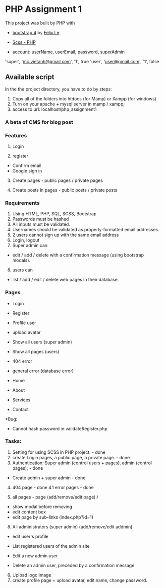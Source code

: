 # PHP Assignment 1

This project was built by PHP with

- [bootstrap 4](https://getbootstrap.com/docs/4.0/getting-started/introduction/) by [Felix Le](http://felixle.net/)
- [Scss - PHP](https://github.com/infostreams/scss-php)

- account: userName, userEmail, password, superAdmin

'super', 'mc.vietanh@gmail.com', '1', true
'user', 'user@gmail.com', '1', false

## Available script

In the the project directory, you have to do by steps:

1. Copy all of the folders into htdocs (for Mamp) or Xampp (for windows)
2. Turn on your apache + mysql server in mamp / xampp;
3. access to url: localhost/php_assignment1

### A beta of CMS for blog post

### Features

1. Login

2. register

- Confirm email
- Google sign in

3. Create pages - public pages / private pages

4. Create posts in pages - public posts / private posts

### Requirements

1. Using HTML, PHP, SQL, SCSS, Bootstrap
2. Passwords must be hashed
3. All inputs must be validated.
4. Usernames should be validated as properly-formatted email addresses.
5. 2 users cannot sign up with the same email address
6. Login, logout
7. Super admin can:

- edit / add / delete with a confirmation message (using bootstrap modals).

8. users can

- list / add / edit / delete web pages in their database.

### Pages

- Login
- Register
- Profile user
- upload avatar
- Show all users (super admin)
- Show all pages (users)
- 404 error
- general error (database error)

- Home
- About
- Services
- Contact

\*Bug:

- Cannot hash password in validateRegister.php

### Tasks:

1. Setting for using SCSS in PHP project. - done
2. create Login pages, a public page, a private page. - done
3. Authentication: Super admin (control users + pages), admin (control pages); - done

- Create admin + super admin - done

4. 404 page - done
   4.1 error pages - done

5. all pages - page (add/remove/edit page) /

- show modal before removing
- edit content box
- edit page by sub-links (index.php?id=1)

8. All administrators (super admin) (add/remove/edit addmin)

- edit user's profile

- List registered users of the admin site
- Edit a new admin user
- Delete an admin user, preceded by a confirmation message

6. Upload logo image
7. create profile page + upload avatar, edit name, change password.
